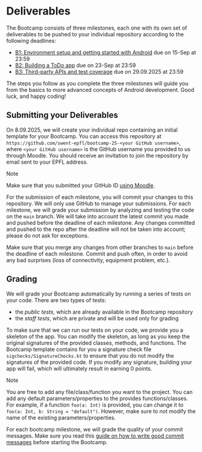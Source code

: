# Deliverables

The Bootcamp consists of three milestones, each one with its own set of deliverables to be pushed to your individual repository according to the following deadlines:

- [B1: Environment setup and getting started with Android](B1/README.md) due on 15-Sep at 23:59
- [B2: Building a ToDo app](B2/README.md) due on 23-Sep at 23:59
- [B3: Third-party APIs and test coverage](B3/README.md) due on 29.09.2025 at 23:59

The steps you follow as you complete the three milestones will guide you from the basics to more advanced concepts of Android development. Good luck, and happy coding!

## Submitting your Deliverables

On 8.09.2025, we will create your individual repo  containing an initial template for your Bootcamp.
You can access this repository at `https://github.com/swent-epfl/bootcamp-25-<your GitHub username>`, where `<your GitHub username>` is the GitHub username you provided to us through Moodle.
You should receive an invitation to join the repository by email sent to your EPFL address.

> [!NOTE]
> Make sure that you submitted your GitHub ID [using Moodle](https://moodle.epfl.ch/mod/quiz/view.php?id=1341689).

For the submission of each milestone, you will commit your changes to this repository.
We will only use GitHub to manage your submissions.
For each milestone, we will grade your submission by analyzing and testing the code on the `main` branch.
We will take into account the latest commit you made and pushed before the deadline of each milestone.
Any changes committed and pushed to the repo after the deadline will not be taken into account; please do not ask for exceptions.

Make sure that you merge any changes from other branches to `main` before the deadline of each milestone.
Commit and push often, in order to avoid any bad surprises (loss of connectivity, equipment problem, etc.).

## Grading

We will grade your Bootcamp automatically by running a series of tests on your code.
There are two types of tests:

- the _public tests_, which are already available in the Bootcamp repository
- the _staff tests_, which are private and will be used only for grading

To make sure that we can run our tests on your code, we provide you a skeleton of the app.
You can modify the skeleton, as long as you keep the original signatures of the provided classes, methods, and functions.
The Bootcamp template contains for you a signature check file `sigchecks/SignatureChecks.kt` to ensure that you do not modify the signatures of the provided code.
If you modify any signature, building your app will fail, which will ultimately result in earning 0 points.

> [!NOTE]
> You are free to add any file/class/function you want to the project.
> You can add any default parameters/properties to the provides functions/classes.
> For example, if a function `foo(a: Int)` is provided, you can change it to `foo(a: Int, b: String = "default")`.
> However, make sure to not modify the name of the existing parameters/properties.

For each bootcamp milestone, we will grade the quality of your commit messages.
Make sure you read this [guide on how to write good commit messages](/bootcamp/docs/CommitMessages.md) before starting the Bootcamp.
